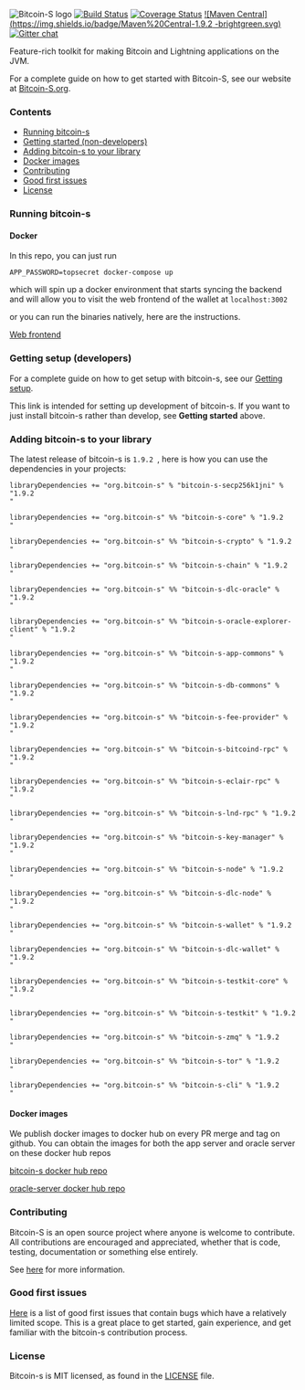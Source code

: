 ![Bitcoin-S logo](website/static/img/bitcoin-s-dark-logo.png)
[![Build Status](https://github.com/bitcoin-s/bitcoin-s/workflows/Release/badge.svg)](https://github.com/bitcoin-s/bitcoin-s/actions) [![Coverage Status](https://coveralls.io/repos/github/bitcoin-s/bitcoin-s/badge.svg?branch=master)](https://coveralls.io/github/bitcoin-s/bitcoin-s?branch=master) [![Maven Central](https://img.shields.io/badge/Maven%20Central-1.9.2
-brightgreen.svg)](https://mvnrepository.com/artifact/org.bitcoin-s) [![Gitter chat](https://badges.gitter.im/gitterHQ/gitter.png)](https://gitter.im/bitcoin-s-core)

Feature-rich toolkit for making Bitcoin and Lightning applications on the JVM.

For a complete guide on how to get started with Bitcoin-S, see our website at [Bitcoin-S.org](https://bitcoin-s.org).

### Contents

- [Running bitcoin-s](#running-bitcoin-s)
- [Getting started (non-developers)](#getting-started--non-developers-)
- [Adding bitcoin-s to your library](#adding-bitcoin-s-to-your-library)
- [Docker images](#docker-images)
- [Contributing](#contributing)
- [Good first issues](#good-first-issues)
- [License](#license)

### Running bitcoin-s

#### Docker

In this repo, you can just run

```
APP_PASSWORD=topsecret docker-compose up
```

which will spin up a docker environment that starts syncing the backend and will allow you to visit
the web frontend of the wallet at `localhost:3002`

or you can run the binaries natively, here are the instructions.

[Web frontend](https://github.com/bitcoin-s/bitcoin-s-ts/tree/master/wallet-server-ui#walletserverui)

### Getting setup (developers)

For a complete guide on how to get setup with bitcoin-s, see our [Getting setup](https://bitcoin-s.org/docs/getting-setup).

This link is intended for setting up development of bitcoin-s. If you want to just install bitcoin-s rather than develop, see **Getting started** above.

### Adding bitcoin-s to your library

The latest release of bitcoin-s is `1.9.2
`, here is how you can use the dependencies in your projects:

```
libraryDependencies += "org.bitcoin-s" % "bitcoin-s-secp256k1jni" % "1.9.2
"

libraryDependencies += "org.bitcoin-s" %% "bitcoin-s-core" % "1.9.2
"

libraryDependencies += "org.bitcoin-s" %% "bitcoin-s-crypto" % "1.9.2
"

libraryDependencies += "org.bitcoin-s" %% "bitcoin-s-chain" % "1.9.2
"

libraryDependencies += "org.bitcoin-s" %% "bitcoin-s-dlc-oracle" % "1.9.2
"

libraryDependencies += "org.bitcoin-s" %% "bitcoin-s-oracle-explorer-client" % "1.9.2
"

libraryDependencies += "org.bitcoin-s" %% "bitcoin-s-app-commons" % "1.9.2
"

libraryDependencies += "org.bitcoin-s" %% "bitcoin-s-db-commons" % "1.9.2
"

libraryDependencies += "org.bitcoin-s" %% "bitcoin-s-fee-provider" % "1.9.2
"

libraryDependencies += "org.bitcoin-s" %% "bitcoin-s-bitcoind-rpc" % "1.9.2
"

libraryDependencies += "org.bitcoin-s" %% "bitcoin-s-eclair-rpc" % "1.9.2
"

libraryDependencies += "org.bitcoin-s" %% "bitcoin-s-lnd-rpc" % "1.9.2
"

libraryDependencies += "org.bitcoin-s" %% "bitcoin-s-key-manager" % "1.9.2
"

libraryDependencies += "org.bitcoin-s" %% "bitcoin-s-node" % "1.9.2
"

libraryDependencies += "org.bitcoin-s" %% "bitcoin-s-dlc-node" % "1.9.2
"

libraryDependencies += "org.bitcoin-s" %% "bitcoin-s-wallet" % "1.9.2
"

libraryDependencies += "org.bitcoin-s" %% "bitcoin-s-dlc-wallet" % "1.9.2
"

libraryDependencies += "org.bitcoin-s" %% "bitcoin-s-testkit-core" % "1.9.2
"

libraryDependencies += "org.bitcoin-s" %% "bitcoin-s-testkit" % "1.9.2
"

libraryDependencies += "org.bitcoin-s" %% "bitcoin-s-zmq" % "1.9.2
"

libraryDependencies += "org.bitcoin-s" %% "bitcoin-s-tor" % "1.9.2
"

libraryDependencies += "org.bitcoin-s" %% "bitcoin-s-cli" % "1.9.2
"

```

#### Docker images

We publish docker images to docker hub on every PR merge and tag on github.
You can obtain the images for both the app server and oracle server on these
docker hub repos

[bitcoin-s docker hub repo](https://hub.docker.com/r/bitcoinscala/bitcoin-s-server/tags?page=1&ordering=last_updated)

[oracle-server docker hub repo](https://hub.docker.com/r/bitcoinscala/bitcoin-s-oracle-server/tags?page=1&ordering=last_updated)

### Contributing

Bitcoin-S is an open source project where anyone is welcome to contribute. All contributions are encouraged and appreciated, whether that is code, testing, documentation or something else entirely.

See [here](https://bitcoin-s.org/docs/contributing) for more information.

### Good first issues

[Here](https://github.com/bitcoin-s/bitcoin-s/issues?q=is%3Aopen+is%3Aissue+label%3A%22good+first+issue%22) is a list of good first issues that contain bugs which have a relatively limited scope. This is a great place to get started, gain experience, and get familiar with the bitcoin-s contribution process.

### License

Bitcoin-s is MIT licensed, as found in the [LICENSE](LICENSE) file.